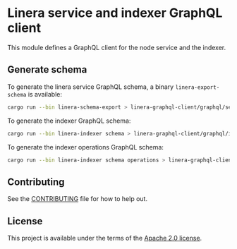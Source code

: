 # Linera service and indexer GraphQL client

<!-- cargo-rdme start -->

This module defines a GraphQL client for the node service and the indexer.

<!-- cargo-rdme end -->

## Generate schema

To generate the linera service GraphQL schema, a binary `linera-export-schema` is available:
```bash
cargo run --bin linera-schema-export > linera-graphql-client/graphql/service_schema.graphql
```

To generate the indexer GraphQL schema:
```bash
cargo run --bin linera-indexer schema > linera-graphql-client/graphql/indexer_schema.graphql
```

To generate the indexer operations GraphQL schema:
```bash
cargo run --bin linera-indexer schema operations > linera-graphql-client/graphql/operations_schema.graphql
```

## Contributing

See the [CONTRIBUTING](../CONTRIBUTING.md) file for how to help out.

## License

This project is available under the terms of the [Apache 2.0 license](../LICENSE).
